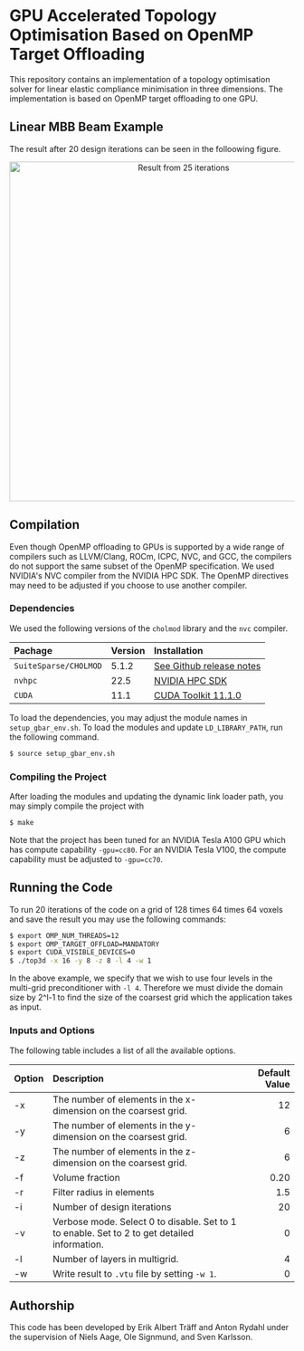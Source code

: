 # GPU Accelerated Topology Optimisation Based on OpenMP Target Offloading
This repository contains an implementation of a topology  optimisation solver for linear  elastic compliance minimisation in three dimensions. The implementation is based on OpenMP target offloading to one GPU.

## Linear MBB Beam Example
The result after 20 design iterations can be seen in the folloowing figure.
<p align="center">
  <img src="../figures/result.png" width="600," title="Result from 25 iterations">
</p>

## Compilation
Even though OpenMP offloading to GPUs is supported by a wide range of compilers such as LLVM/Clang, ROCm, ICPC, NVC, and GCC, the compilers do not support the same subset of the OpenMP specification. We used NVIDIA's NVC compiler from the NVIDIA HPC SDK. The OpenMP directives may need to be adjusted if you choose to use another compiler.
<br>

### Dependencies
We used the following versions of the `cholmod` library and the `nvc` compiler.

| **Pachage**           | **Version** | **Installation** |
| :---                  | :---        | :---           |
| `SuiteSparse/CHOLMOD` | 5.1.2       | [See Github release notes](https://github.com/DrTimothyAldenDavis/SuiteSparse/releases/tag/v5.1.2) |
| `nvhpc`| 22.5 | [NVIDIA HPC SDK](https://developer.nvidia.com/nvidia-hpc-sdk-releases)|
| `CUDA` | 11.1 | [CUDA Toolkit 11.1.0](https://developer.nvidia.com/cuda-11.1.0-download-archive?target_os=Linux) |

To load the dependencies, you may adjust the module names in `setup_gbar_env.sh`. To load the modules and update `LD_LIBRARY_PATH`, run the following command.
```bash
$ source setup_gbar_env.sh
```

### Compiling the Project
After loading the modules and updating the dynamic link loader path, you may simply compile the project with
```bash
$ make
```
Note that the project has been tuned for an NVIDIA Tesla A100 GPU which has compute capability `-gpu=cc80`. For an NVIDIA Tesla V100, the compute capability must be adjusted to `-gpu=cc70`. 
## Running the Code

To run 20 iterations of the code on a grid of 128 times 64 times 64 voxels and save the result you may use the following commands:
```bash
$ export OMP_NUM_THREADS=12
$ export OMP_TARGET_OFFLOAD=MANDATORY
$ export CUDA_VISIBLE_DEVICES=0
$ ./top3d -x 16 -y 8 -z 8 -l 4 -w 1
```
In the above example, we specify that we wish to use four levels in the multi-grid preconditioner with `-l 4`. Therefore we must divide the domain size by 2^l-1 to find the size of the coarsest grid which the application takes as input. 

### Inputs and Options
The following table includes a list of all the available options.

| **Option** |                                          **Description**                                     | **Default Value** |
| :---       | :---                                                                                         | ---:              |
| -x         | The number of elements in the x-dimension on the coarsest grid.                              | 12                |
| -y         | The number of elements in the y-dimension on the coarsest grid.                              | 6                 |
| -z         | The number of elements in the z-dimension on the coarsest grid.                              | 6                 |
| -f         | Volume fraction                                                                              | 0.20              |
| -r         | Filter radius in elements                                                                    | 1.5               |
| -i         | Number of design iterations                                                                  | 20                |
| -v         | Verbose mode. Select 0 to disable. Set to 1 to enable. Set to 2 to get detailed information. | 0                 |
| -l         | Number of layers in multigrid.                                                               | 4                 |
| -w         | Write result to `.vtu` file by setting `-w 1`.                                               | 0                 |

## Authorship
This code has been developed by Erik Albert Träff and Anton Rydahl under the supervision of Niels Aage, Ole Signmund, and Sven Karlsson.
